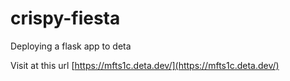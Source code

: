 # crispy-fiesta
Deploying a flask app to deta

Visit at this url [https://mfts1c.deta.dev/](https://mfts1c.deta.dev/)

